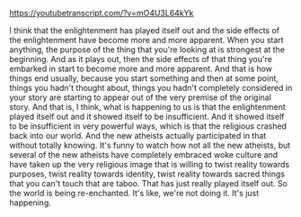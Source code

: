 https://youtubetranscript.com/?v=mO4U3L64kYk

 I think that the enlightenment has played itself out and the side effects of the enlightenment have become more and more apparent. When you start anything, the purpose of the thing that you're looking at is strongest at the beginning. And as it plays out, then the side effects of that thing you're embarked in start to become more and more apparent. And that is how things end usually, because you start something and then at some point, things you hadn't thought about, things you hadn't completely considered in your story are starting to appear out of the very premise of the original story. And that is, I think, what is happening to us is that the enlightenment played itself out and it showed itself to be insufficient. And it showed itself to be insufficient in very powerful ways, which is that the religious crashed back into our world. And the new atheists actually participated in that without totally knowing. It's funny to watch how not all the new atheists, but several of the new atheists have completely embraced woke culture and have taken up the very religious image that is willing to twist reality towards purposes, twist reality towards identity, twist reality towards sacred things that you can't touch that are taboo. That has just really played itself out. So the world is being re-enchanted. It's like, we're not doing it. It's just happening.